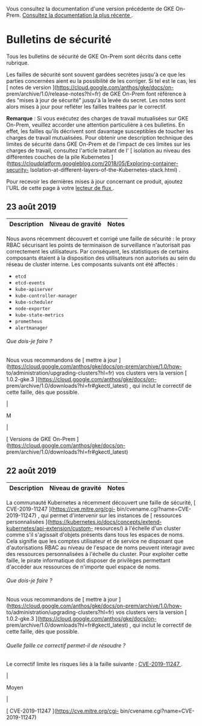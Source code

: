 Vous consultez la documentation d'une version précédente de GKE On-Prem. [
Consultez la documentation la plus récente
](https://cloud.google.com/anthos/gke/docs/on-prem/?hl=fr) .

#  Bulletins de sécurité

Tous les bulletins de sécurité de GKE On-Prem sont décrits dans cette
rubrique.

Les failles de sécurité sont souvent gardées secrètes jusqu'à ce que les
parties concernées aient eu la possibilité de les corriger. Si tel est le cas,
les [ notes de version ](https://cloud.google.com/anthos/gke/docs/on-
prem/archive/1.0/release-notes?hl=fr) de GKE On-Prem font référence à des
"mises à jour de sécurité" jusqu'à la levée du secret. Les notes sont alors
mises à jour pour refléter les failles traitées par le correctif.

**Remarque** :  Si vous exécutez des charges de travail mutualisées sur GKE
On-Prem, veuillez accorder une attention particulière à ces bulletins. En
effet, les failles qu'ils décrivent sont davantage susceptibles de toucher les
charges de travail mutualisées. Pour obtenir une description technique des
limites de sécurité dans GKE On-Prem et de l'impact de ces limites sur les
charges de travail, consultez l'article traitant de l' [ isolation au niveau
des différentes couches de la pile Kubernetes
](https://cloudplatform.googleblog.com/2018/05/Exploring-container-security-
Isolation-at-different-layers-of-the-Kubernetes-stack.html) .

Pour recevoir les dernières mises à jour concernant ce produit, ajoutez l'URL
de cette page à votre [ lecteur de flux
](https://wikipedia.org/wiki/Comparison_of_feed_aggregators) .

##  23 août 2019

Description  |  Niveau de gravité  |  Notes  
---|---|---  
  
Nous avons récemment découvert et corrigé une faille de sécurité : le proxy
RBAC sécurisant les points de terminaison de surveillance n'autorisait pas
correctement les utilisateurs. Par conséquent, les statistiques de certains
composants étaient à la disposition des utilisateurs non autorisés au sein du
réseau de cluster interne. Les composants suivants ont été affectés :

  * ` etcd `
  * ` etcd-events `
  * ` kube-apiserver `
  * ` kube-controller-manager `
  * ` kube-scheduler `
  * ` node-exporter `
  * ` kube-state-metrics `
  * ` prometheus `
  * ` alertmanager `

######  Que dois-je faire ?

Nous vous recommandons de [ mettre à jour
](https://cloud.google.com/anthos/gke/docs/on-prem/archive/1.0/how-
to/administration/upgrading-clusters?hl=fr) vos clusters vers la version [
1.0.2-gke.3 ](https://cloud.google.com/anthos/gke/docs/on-
prem/archive/1.0/downloads?hl=fr#gkectl_latest) , qui inclut le correctif de
cette faille, dès que possible.

|

M

|

[ Versions de GKE On-Prem ](https://cloud.google.com/anthos/gke/docs/on-
prem/archive/1.0/downloads?hl=fr#gkectl_latest)  
  
##  22 août 2019

Description  |  Niveau de gravité  |  Notes  
---|---|---  
  
La communauté Kubernetes a récemment découvert une faille de sécurité, [
CVE-2019-11247 ](https://cve.mitre.org/cgi-
bin/cvename.cgi?name=CVE-2019-11247) , qui permet d'intervenir sur les
instances de [ ressources personnalisées
](https://kubernetes.io/docs/concepts/extend-kubernetes/api-extension/custom-
resources/) à l'échelle d'un cluster comme s'il s'agissait d'objets présents
dans tous les espaces de noms. Cela signifie que les comptes utilisateur et de
service ne disposant que d'autorisations RBAC au niveau de l'espace de noms
peuvent interagir avec des ressources personnalisées à l'échelle du cluster.
Pour exploiter cette faille, le pirate informatique doit disposer de
privilèges permettant d'accéder aux ressources de n'importe quel espace de
noms.

######  Que dois-je faire ?

Nous vous recommandons de [ mettre à jour
](https://cloud.google.com/anthos/gke/docs/on-prem/archive/1.0/how-
to/administration/upgrading-clusters?hl=fr) vos clusters vers la version [
1.0.2-gke.3 ](https://cloud.google.com/anthos/gke/docs/on-
prem/archive/1.0/downloads?hl=fr#gkectl_latest) , qui inclut le correctif de
cette faille, dès que possible.

######  Quelle faille ce correctif permet-il de résoudre ?

Le correctif limite les risques liés à la faille suivante : [ CVE-2019-11247
](https://cve.mitre.org/cgi-bin/cvename.cgi?name=CVE-2019-11247) .

|

Moyen

|

[ CVE-2019-11247 ](https://cve.mitre.org/cgi-
bin/cvename.cgi?name=CVE-2019-11247)

